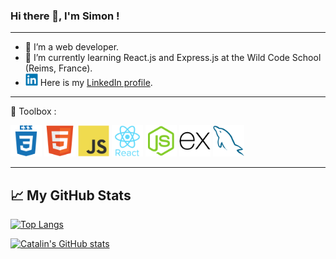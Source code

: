 ### Hi there 👋, I'm Simon !

---

- 🔭 I’m a web developer.
- 🌱 I’m currently learning React.js and Express.js at the Wild Code School (Reims, France).
- <img src="https://github.com/devicons/devicon/blob/master/icons/linkedin/linkedin-original.svg" alt="LinkedIn" width="20" height="20"/>  Here is my [LinkedIn profile](https://www.linkedin.com/in/simon-duc-858481213/).

---

🧰 Toolbox : 

<img src="https://github.com/devicons/devicon/blob/master/icons/css3/css3-plain-wordmark.svg" alt="CSS" width="50" height="50"/> <img src="https://github.com/devicons/devicon/blob/master/icons/html5/html5-original.svg" alt="HTML" width="50" height="50"/>
<img src="https://github.com/devicons/devicon/blob/master/icons/javascript/javascript-original.svg" alt="JavaScript" width="50" height="50"/> 
<img src="https://github.com/devicons/devicon/blob/master/icons/react/react-original-wordmark.svg" alt="React" width="50" height="50"/>
<img src="https://github.com/devicons/devicon/blob/master/icons/nodejs/nodejs-original.svg" alt="Node" width="50" height="50"/>
<img src="https://github.com/devicons/devicon/blob/master/icons/express/express-original.svg" alt="Express" width="50" height="50"/>
<img src="https://github.com/devicons/devicon/blob/master/icons/mysql/mysql-original.svg" alt="MySQL" width="50" height="50"/>

---

## &#x1f4c8; My GitHub Stats

[![Top Langs](https://github-readme-stats.vercel.app/api/top-langs/?username=Simon-Duc&theme=dracula)](https://github.com/anuraghazra/github-readme-stats)

[![Catalin's GitHub stats](https://github-readme-stats.vercel.app/api?username=Simon-Duc&theme=dracula&show_icons=true&include_all_commits=true&count_private=true&hide=issues&custom_title=Simon-Duc\'s+GitHub+Stats)](https://github.com/anuraghazra/github-readme-stats)
